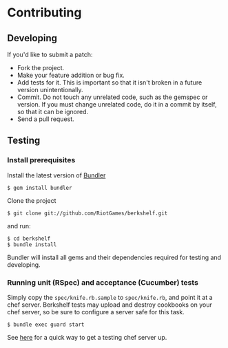 # Contributing

## Developing

If you'd like to submit a patch:

* Fork the project.
* Make your feature addition or bug fix.
* Add tests for it. This is important so that it isn't broken in a future
  version unintentionally.
* Commit. Do not touch any unrelated code, such as the gemspec or version.
  If you must change unrelated code, do it in a commit by itself, so that it can
  be ignored.
* Send a pull request.

## Testing

### Install prerequisites

Install the latest version of [Bundler](http://gembundler.com)

    $ gem install bundler

Clone the project

    $ git clone git://github.com/RiotGames/berkshelf.git

and run:

    $ cd berkshelf
    $ bundle install

Bundler will install all gems and their dependencies required for testing and developing.

### Running unit (RSpec) and acceptance (Cucumber) tests

Simply copy the `spec/knife.rb.sample` to `spec/knife.rb`, and point it at a
chef server. Berkshelf tests may upload and destroy cookbooks on your chef
server, so be sure to configure a server safe for this task.

    $ bundle exec guard start

See [here](https://github.com/tdegrunt/vagrant-chef-server-bootstrap) for a
quick way to get a testing chef server up.
